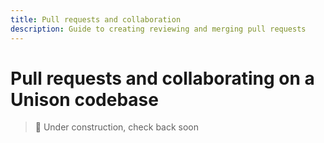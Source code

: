 ```yaml
---
title: Pull requests and collaboration
description: Guide to creating reviewing and merging pull requests
---
```


# Pull requests and collaborating on a Unison codebase

> 🚧 Under construction, check back soon
